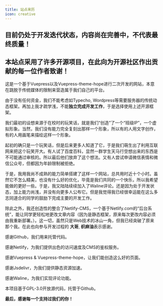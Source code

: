 ```yaml
---
title: 站点来历
icon: creative
---
```

## 目前仍处于开发迭代状态，内容尚在完善中，不代表最终质量！

## 本站点采用了许多开源项目，在此向为开源社区作出贡献的每一位作者致谢！

这是一个基于Vuepress以及Vuepress-theme-hope进行二次开发的网站，本意在跳脱于传统媒体的限制来营造属于我们自己的平台。

由于没有任何资金，我们不能考虑如Typecho, Wordpress等需要服务器的传统动态框架。再加上我才疏学浅，不能**独立完成开发工作**，于是选择使用上述开源框架。

我们最初的设想来源于在校时的玩笑话，就是我们“创造”了一个“班级IP”，一个虚拟形象。当然，我们没有能力完全复刻出那样一个形象，所以有的人用文字创作，有的人用画笔来描绘这样一个形象。

起初的确只是一个玩笑话，但是后来更多人知道了它，于是我们萌生出了利用互联网来把这个玩笑开大。有人试了百度百科，显然一群学生天马行空想出来的东西是不可能通过审核的。所以最后他们放弃了这个想法。又有人尝试申请微信表情和微信公众号，但都因为年龄限制被拒绝。

于是，我用我尚不成熟的能力简单搭建了这样一个网站，总共用时近十个小时。虽然它不怎么精美，也没有什么好的优化，毕竟是我们共同的一个快乐，所以我希望能做的更好一些。于是，我又陆陆续续加入了Waline评论。还是因为处于开发状态，加上能力尚浅，并没有向更多人公布它。但是我觉得我已经很幸运能在这么多志同道合的同学的鼓励下完成主要的开发工作。

除此之外，我还创造性的整合了Netlify-CMS，一个基于Netlify.com的“后台系统”，能让同学更轻松地更改文章内容（因为是静态框架，原来每次更改内容必须由我重新部署。）。这一切，虽然只是Web技术的冰山一角，但我已经突破了原来那个我。在此也向参与开发过程的 **大哥**, **织麻油**表示感谢。

感谢Github，我们用来托管代码。

感谢Netlify，为我们提供出色的访问速度及CMS的鉴权服务。

感谢Vuepress & Vuepress-theme-hope，让我们能创造这么好的页面。

感谢Jsdelivr，为我们提供静态资源加速。

感谢Waline，为我们实现评论功能。

本项目基于GPL-3.0开放源代码，托管于Github。

**最后，感谢每一个支持过我们的你！**